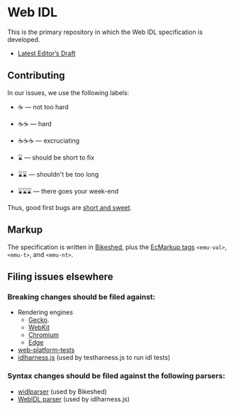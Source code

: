 Web IDL
=======

This is the primary repository in which the Web IDL specification is developed.

* [Latest Editor’s Draft](http://heycam.github.io/webidl/)

## Contributing
In our issues, we use the following labels: 

 * ☕ — not too hard
 * ☕☕ — hard
 * ☕☕☕ — excruciating

 * ⌛ — should be short to fix
 * ⌛⌛ — shouldn't be too long
 * ⌛⌛⌛ — there goes your week-end

Thus, good first bugs are [short and sweet](https://github.com/heycam/webidl/issues?utf8=✓&q=is%3Aissue%20is%3Aopen%20label%3A⌛%20%20label%3A☕).

## Markup

The specification is written in [Bikeshed](https://github.com/tabatkins/bikeshed), plus the [EcMarkup tags](https://bterlson.github.io/ecmarkup/) `<emu-val>`, `<emu-t>`, and `<emu-nt>`. 

## Filing issues elsewhere

### Breaking changes should be filed against:

*   Rendering engines
    *   [Gecko](https://bugzilla.mozilla.org/enter_bug.cgi?product=Core&component=DOM&cc=bzbarsky@mit.edu).
    *   [WebKit](https://bugs.webkit.org)
    *   [Chromium](https://crbug.com)
    *   [Edge](https://developer.microsoft.com/en-us/microsoft-edge/platform/issues/)
*   [web-platform-tests](https://github.com/w3c/web-platform-tests/issues/new)
*   [idlharness.js](https://github.com/w3c/testharness.js/issues/new?title=%5Bidlharness%5D%20) (used by testharness.js to run idl tests)

### Syntax changes should be filed against the following parsers:

*   [widlparser](https://github.com/plinss/widlparser/issues/new) (used by Bikeshed)
*   [WebIDL parser](https://github.com/w3c/webidl2.js/issues/new) (used by idlharness.js)
